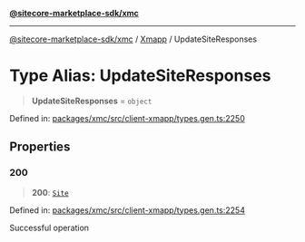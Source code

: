 [**@sitecore-marketplace-sdk/xmc**](../../../../README.md)

***

[@sitecore-marketplace-sdk/xmc](../../../../README.md) / [Xmapp](../README.md) / UpdateSiteResponses

# Type Alias: UpdateSiteResponses

> **UpdateSiteResponses** = `object`

Defined in: [packages/xmc/src/client-xmapp/types.gen.ts:2250](https://github.com/Sitecore/marketplace-sdk/blob/main/packages/xmc/src/client-xmapp/types.gen.ts#L2250)

## Properties

### 200

> **200**: [`Site`](Site.md)

Defined in: [packages/xmc/src/client-xmapp/types.gen.ts:2254](https://github.com/Sitecore/marketplace-sdk/blob/main/packages/xmc/src/client-xmapp/types.gen.ts#L2254)

Successful operation
